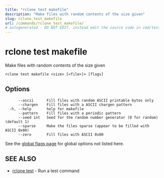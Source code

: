 ```yaml
---
title: "rclone test makefile"
description: "Make files with random contents of the size given"
slug: rclone_test_makefile
url: /commands/rclone_test_makefile/
# autogenerated - DO NOT EDIT, instead edit the source code in cmd/test/makefile/ and as part of making a release run "make commanddocs"
---
```

# rclone test makefile

Make files with random contents of the size given

```
rclone test makefile <size> [<file>]+ [flags]
```

## Options

```
      --ascii      Fill files with random ASCII printable bytes only
      --chargen    Fill files with a ASCII chargen pattern
  -h, --help       help for makefile
      --pattern    Fill files with a periodic pattern
      --seed int   Seed for the random number generator (0 for random) (default 1)
      --sparse     Make the files sparse (appear to be filled with ASCII 0x00)
      --zero       Fill files with ASCII 0x00
```

See the [global flags page](/flags/) for global options not listed here.

## SEE ALSO

* [rclone test](/commands/rclone_test/)	 - Run a test command

